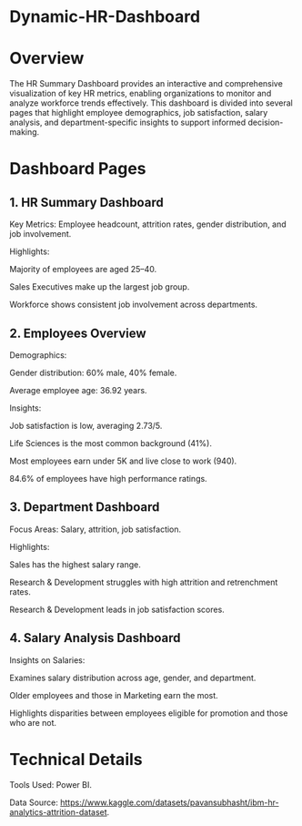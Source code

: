 # Dynamic-HR-Dashboard
# Overview
The HR Summary Dashboard provides an interactive and comprehensive visualization of key HR metrics, enabling organizations to monitor and analyze workforce trends effectively. This dashboard is divided into several pages that highlight employee demographics, job satisfaction, salary analysis, and department-specific insights to support informed decision-making.

# Dashboard Pages
## 1. HR Summary Dashboard
Key Metrics: Employee headcount, attrition rates, gender distribution, and job involvement.

Highlights:

Majority of employees are aged 25–40.

Sales Executives make up the largest job group.

Workforce shows consistent job involvement across departments.

## 2. Employees Overview
Demographics:

Gender distribution: 60% male, 40% female.

Average employee age: 36.92 years.

Insights:

Job satisfaction is low, averaging 2.73/5.

Life Sciences is the most common background (41%).

Most employees earn under 5K and live close to work (940).

84.6% of employees have high performance ratings.

## 3. Department Dashboard
Focus Areas: Salary, attrition, job satisfaction.

Highlights:

Sales has the highest salary range.

Research & Development struggles with high attrition and retrenchment rates.

Research & Development leads in job satisfaction scores.

## 4. Salary Analysis Dashboard
Insights on Salaries:

Examines salary distribution across age, gender, and department.

Older employees and those in Marketing earn the most.

Highlights disparities between employees eligible for promotion and those who are not.

# Technical Details
Tools Used: Power BI.

Data Source: https://www.kaggle.com/datasets/pavansubhasht/ibm-hr-analytics-attrition-dataset.

